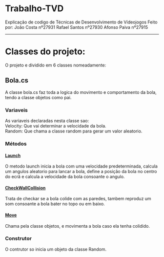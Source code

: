 # Trabalho-TVD
Explicação de codigo de Técnicas de Desenvolvimento de Vídeojogos
Feito por: 
João Costa nº27931
Rafael Santos nº27930
Afonso Paiva nº27915
*** 
# Classes do projeto:

 O projeto e dividido em 6 classes nomeadamente:

## Bola.cs
 A classe bola.cs faz toda a logica do movimento e comportamento da bola, tendo a classe objetos como pai.
### Variaveis

As variaveis declaradas nesta classe sao:  
Velocity: Que vai determinar a velocidade da bola.  
Random: Que chama a classe random para gerar um valor aleatorio.  

### Métodos  

   #### <u>Launch</u>  
   O metodo launch inicia a bola com uma velocidade predeterminada, calcula um angulos aleatorio  para lancar a bola, define a posição da bola no centro do ecrã e calcula a velocidade da bola consoante o angulo.  
   #### <u>CheckWallCollision</u>  
   Trata de checkar se a bola colide com as paredes, tambem reproduz um som consoante a bola bater no topo ou em baixo.  
   #### <u>Move</u>  
   Chama pela classe objetos, e movimenta a bola caso ela tenha colidido.

### Construtor

O contrutor so inicia um objeto da classe Random.




